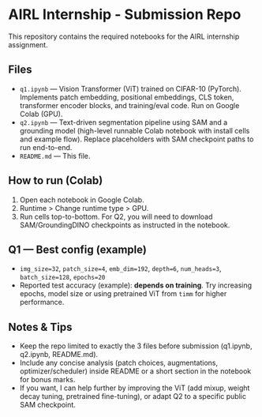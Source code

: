 # AIRL Internship - Submission Repo

This repository contains the required notebooks for the AIRL internship assignment.

## Files
- `q1.ipynb` — Vision Transformer (ViT) trained on CIFAR-10 (PyTorch). Implements patch embedding, positional embeddings, CLS token, transformer encoder blocks, and training/eval code. Run on Google Colab (GPU).
- `q2.ipynb` — Text-driven segmentation pipeline using SAM and a grounding model (high-level runnable Colab notebook with install cells and example flow). Replace placeholders with SAM checkpoint paths to run end-to-end.
- `README.md` — This file.

## How to run (Colab)
1. Open each notebook in Google Colab.
2. Runtime > Change runtime type > GPU.
3. Run cells top-to-bottom. For Q2, you will need to download SAM/GroundingDINO checkpoints as instructed in the notebook.

## Q1 — Best config (example)
- `img_size=32`, `patch_size=4`, `emb_dim=192`, `depth=6`, `num_heads=3`, `batch_size=128`, `epochs=20`
- Reported test accuracy (example): **depends on training**. Try increasing epochs, model size or using pretrained ViT from `timm` for higher performance.

## Notes & Tips
- Keep the repo limited to exactly the 3 files before submission (q1.ipynb, q2.ipynb, README.md).
- Include any concise analysis (patch choices, augmentations, optimizer/scheduler) inside README or a short section in the notebook for bonus marks.
- If you want, I can help further by improving the ViT (add mixup, weight decay tuning, pretrained fine-tuning), or adapt Q2 to a specific public SAM checkpoint.
